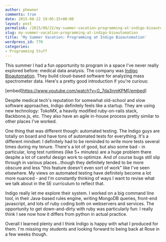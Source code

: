 ```yaml
---
author: phewner
comments: true
date: 2015-08-22 19:05:15+00:00
layout: post
permalink: /2015/08/22/my-summer-vacation-programming-at-indigo-bioautomation/
slug: my-summer-vacation-programming-at-indigo-bioautomation
title: 'My Summer Vacation: Programming at Indigo Bioautomation'
wordpress_id: 770
categories:
- Programming Stuff
---
```


This summer I had a fun opportunity to program in a space I've never really explored before: medical data analysis.  The company was [Indigo Bioautomation](http://www.indigobio.com/).  They build cloud-based software for analyzing mass spectrometer data.  Here's a pretty good introduction if you're curious:

[embed]https://www.youtube.com/watch?v=G_7da3nmKPM[/embed]

Despite medical tech's reputation for somewhat old-school and slow software approaches, Indigo definitely feels like a startup.  They are using new technology: TokoMX, a heavily modified ruby-on-rails stack, Backbone.js, etc.   They also have an agile in-house process pretty similar to other places I've worked.

One thing that was different though: automated testing.  The Indigo guys are totally on board and have tons of automated tests for everything.  It's a different mindset: I definitely had to be reminded to write more tests several times during my tenure.  There's a lot of good, but also some bad - in particular, long test runtimes (like 5+ minutes) are a huge problem there despite a lot of careful design work to optimize.  And of course bugs still slip through in various places...though they definitely tended to be more obscure and less "this feature doesn't even sort of work" like I've seen elsewhere.  My views on automated testing have definitely become a lot more nuanced - and I'm constantly thinking of ways I want to revise what we talk about in the SE curriculum to reflect that.

Indigo really let me explore their system.  I worked on a big command line tool, in their Java-based rules engine, writing MongoDB queries, front-end javascript, and lots of ruby coding both on webservers and services.  The opportunity to get down-and-dirty with ruby was particularly fun: I really think I see now how it differs from python in actual practice.

Overall I learned plenty and I think Indigo is happy with what I produced for them.  I'm missing my students and looking forward to being back at Rose in a few weeks though.
